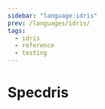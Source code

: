 ```yaml
---
sidebar: "language:idris"
prev: /languages/idris/
tags:
  - idris
  - reference
  - testing
---
```


# Specdris

<!--
TODO: Finish this reference
TODO: Add tutorial and link to it
TODO: Add any recipes and link to them
-->

